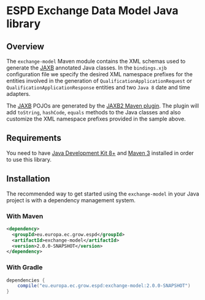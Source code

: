 # ESPD Exchange Data Model Java library

## Overview

The `exchange-model` Maven module contains the XML schemas used to generate the [JAXB](https://jaxb.java.net) annotated Java classes.
In the `bindings.xjb` configuration file we specify the desired XML namespace prefixes for the entities involved
in the generation of `QualificationApplicationRequest` or `QualificationApplicationResponse` entities and two `Java 8` date and time adapters.

The [JAXB](https://jaxb.java.net) POJOs are generated by the [JAXB2 Maven plugin](https://java.net/projects/maven-jaxb2-plugin/pages/Home).
The plugin will add `toString`, `hashCode`, `equals` methods to the Java classes and also customize the XML namespace
prefixes provided in the sample above.

## Requirements

You need to have [Java Development Kit 8+](http://www.oracle.com/technetwork/java/javase/downloads/index.html) and [Maven 3](https://maven.apache.org) installed in order to use this library.

## Installation

The recommended way to get started using the `exchange-model` in your Java project is with a dependency management system.

### With Maven

```xml
<dependency>
  <groupId>eu.europa.ec.grow.espd</groupId>
  <artifactId>exchange-model</artifactId>
  <version>2.0.0-SNAPSHOT</version>
</dependency>
```

### With Gradle

```groovy
dependencies {
    compile("eu.europa.ec.grow.espd:exchange-model:2.0.0-SNAPSHOT")
}
```

